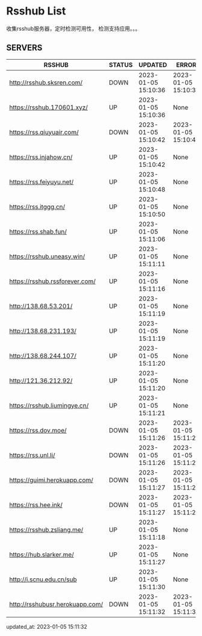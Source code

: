 # Rsshub List

收集rsshub服务器，定时检测可用性， 检测支持应用。。。


## SERVERS

|  RSSHUB   | STATUS  | UPDATED  | ERROR  | TWITTER |  
|  ----  | ----  | ----  | ----  | ---- |  
| http://rsshub.sksren.com/ | DOWN | 2023-01-05 15:10:36 | 2023-01-05 15:10:36 |  
| https://rsshub.170601.xyz/ | UP | 2023-01-05 15:10:36 | None |OK|  
| https://rss.qiuyuair.com/ | DOWN | 2023-01-05 15:10:42 | 2023-01-05 15:10:42 |  
| https://rss.injahow.cn/ | UP | 2023-01-05 15:10:42 | None ||  
| https://rss.feiyuyu.net/ | UP | 2023-01-05 15:10:48 | None |OK|  
| https://rss.itggg.cn/ | UP | 2023-01-05 15:10:50 | None ||  
| https://rss.shab.fun/ | UP | 2023-01-05 15:11:06 | None |OK|  
| https://rsshub.uneasy.win/ | UP | 2023-01-05 15:11:11 | None |OK|  
| https://rsshub.rssforever.com/ | UP | 2023-01-05 15:11:16 | None |OK|  
| http://138.68.53.201/ | UP | 2023-01-05 15:11:19 | None ||  
| http://138.68.231.193/ | UP | 2023-01-05 15:11:19 | None ||  
| http://138.68.244.107/ | UP | 2023-01-05 15:11:20 | None ||  
| http://121.36.212.92/ | UP | 2023-01-05 15:11:20 | None ||  
| https://rsshub.liumingye.cn/ | UP | 2023-01-05 15:11:21 | None |OK|  
| https://rss.dov.moe/ | DOWN | 2023-01-05 15:11:26 | 2023-01-05 15:11:26 |  
| https://rss.unl.li/ | DOWN | 2023-01-05 15:11:26 | 2023-01-05 15:11:26 |  
| https://guimi.herokuapp.com/ | DOWN | 2023-01-05 15:11:27 | 2023-01-05 15:11:27 |  
| https://rss.hee.ink/ | DOWN | 2023-01-05 15:11:27 | 2023-01-05 15:11:27 |  
| https://rsshub.zsliang.me/ | UP | 2023-01-05 15:11:18 | None |OK|  
| https://hub.slarker.me/ | UP | 2023-01-05 15:11:27 | None |OK|  
| http://i.scnu.edu.cn/sub | UP | 2023-01-05 15:11:30 | None ||  
| http://rsshubusr.herokuapp.com/ | DOWN | 2023-01-05 15:11:32 | 2023-01-05 15:11:32 |  
  

updated_at: 2023-01-05 15:11:32  
